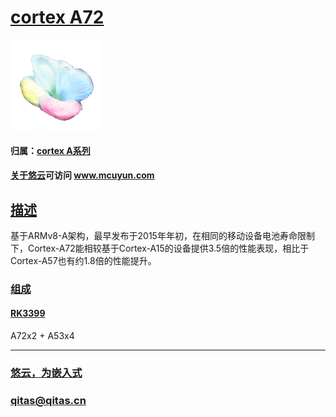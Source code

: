 ﻿# [cortex A72](https://github.com/mcuyun/CA72) 

[![sites](mcuyun/mcuyun.png)](http://www.mcuyun.com)

#### 归属：[cortex A系列](https://github.com/mcuyun/CA)
#### [关于悠云](https://github.com/mcuyun)可访问 www.mcuyun.com

## [描述](https://github.com/mcuyun/CA72/wiki) 

基于ARMv8-A架构，最早发布于2015年年初，在相同的移动设备电池寿命限制下，Cortex-A72能相较基于Cortex-A15的设备提供3.5倍的性能表现，相比于Cortex-A57也有约1.8倍的性能提升。

### [组成](mcuyun/)

#### [RK3399](https://github.com/mcuyun/RK3399)

A72x2 + A53x4


---

###  [悠云，为嵌入式](http://www.mcuyun.com)   
###  qitas@qitas.cn


